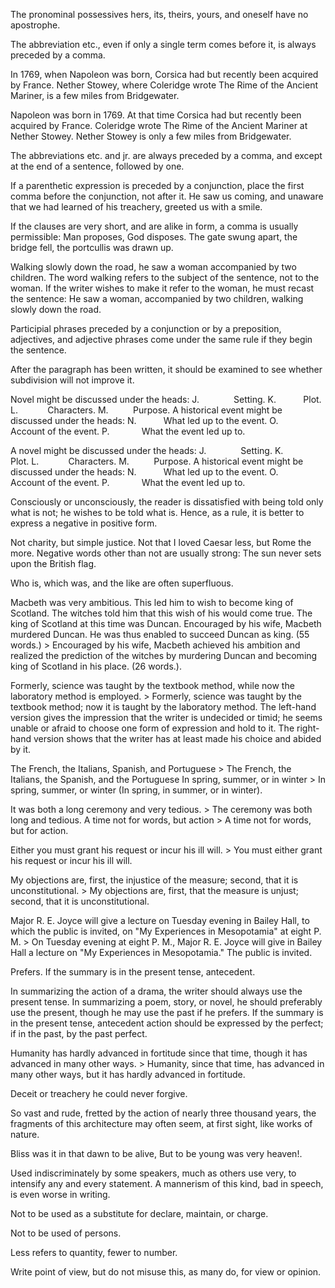 

The pronominal possessives hers, its, theirs, yours, and oneself have no apostrophe.

The abbreviation etc., even if only a single term comes before it, is always preceded by a comma.

In 1769, when Napoleon was born, Corsica had but recently been acquired by France. Nether Stowey, where Coleridge wrote The Rime of the Ancient Mariner, is a few miles from Bridgewater.

Napoleon was born in 1769. At that time Corsica had but recently been acquired by France. Coleridge wrote The Rime of the Ancient Mariner at Nether Stowey. Nether Stowey is only a few miles from Bridgewater.

The abbreviations etc. and jr. are always preceded by a comma, and except at the end of a sentence, followed by one.

If a parenthetic expression is preceded by a conjunction, place the first comma before the conjunction, not after it. He saw us coming, and unaware that we had learned of his treachery, greeted us with a smile.

If the clauses are very short, and are alike in form, a comma is usually permissible: Man proposes, God disposes. The gate swung apart, the bridge fell, the portcullis was drawn up.

Walking slowly down the road, he saw a woman accompanied by two children. The word walking refers to the subject of the sentence, not to the woman. If the writer wishes to make it refer to the woman, he must recast the sentence: He saw a woman, accompanied by two children, walking slowly down the road.

Participial phrases preceded by a conjunction or by a preposition, adjectives, and adjective phrases come under the same rule if they begin the sentence.

After the paragraph has been written, it should be examined to see whether subdivision will not improve it.

Novel might be discussed under the heads: J.              Setting. K.           Plot. L.            Characters. M.          Purpose. A historical event might be discussed under the heads: N.           What led up to the event. O.           Account of the event. P.             What the event led up to.

A novel might be discussed under the heads: J.              Setting. K.           Plot. L.            Characters. M.          Purpose. A historical event might be discussed under the heads: N.           What led up to the event. O.           Account of the event. P.             What the event led up to.

Consciously or unconsciously, the reader is dissatisfied with being told only what is not; he wishes to be told what is. Hence, as a rule, it is better to express a negative in positive form.

Not charity, but simple justice. Not that I loved Caesar less, but Rome the more. Negative words other than not are usually strong: The sun never sets upon the British flag.

Who is, which was, and the like are often superfluous.

Macbeth was very ambitious. This led him to wish to become king of Scotland. The witches told him that this wish of his would come true. The king of Scotland at this time was Duncan. Encouraged by his wife, Macbeth murdered Duncan. He was thus enabled to succeed Duncan as king. (55 words.) > Encouraged by his wife, Macbeth achieved his ambition and realized the prediction of the witches by murdering Duncan and becoming king of Scotland in his place. (26 words.).

Formerly, science was taught by the textbook method, while now the laboratory method is employed. > Formerly, science was taught by the textbook method; now it is taught by the laboratory method. The left-hand version gives the impression that the writer is undecided or timid; he seems unable or afraid to choose one form of expression and hold to it. The right-hand version shows that the writer has at least made his choice and abided by it.

The French, the Italians, Spanish, and Portuguese > The French, the Italians, the Spanish, and the Portuguese In spring, summer, or in winter > In spring, summer, or winter (In spring, in summer, or in winter).

It was both a long ceremony and very tedious. > The ceremony was both long and tedious. A time not for words, but action > A time not for words, but for action.

Either you must grant his request or incur his ill will. > You must either grant his request or incur his ill will.

My objections are, first, the injustice of the measure; second, that it is unconstitutional. > My objections are, first, that the measure is unjust; second, that it is unconstitutional.

Major R. E. Joyce will give a lecture on Tuesday evening in Bailey Hall, to which the public is invited, on "My Experiences in Mesopotamia" at eight P. M. > On Tuesday evening at eight P. M., Major R. E. Joyce will give in Bailey Hall a lecture on "My Experiences in Mesopotamia." The public is invited.

Prefers. If the summary is in the present tense, antecedent.

In summarizing the action of a drama, the writer should always use the present tense. In summarizing a poem, story, or novel, he should preferably use the present, though he may use the past if he prefers. If the summary is in the present tense, antecedent action should be expressed by the perfect; if in the past, by the past perfect.

Humanity has hardly advanced in fortitude since that time, though it has advanced in many other ways. > Humanity, since that time, has advanced in many other ways, but it has hardly advanced in fortitude.

Deceit or treachery he could never forgive.

So vast and rude, fretted by the action of nearly three thousand years, the fragments of this architecture may often seem, at first sight, like works of nature.

Bliss was it in that dawn to be alive, But to be young was very heaven!.

Used indiscriminately by some speakers, much as others use very, to intensify any and every statement. A mannerism of this kind, bad in speech, is even worse in writing.

Not to be used as a substitute for declare, maintain, or charge.

Not to be used of persons.

Less refers to quantity, fewer to number.

Write point of view, but do not misuse this, as many do, for view or opinion.


